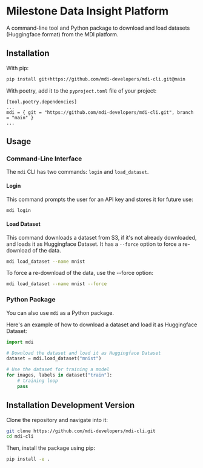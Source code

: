 # Milestone Data Insight Platform

A command-line tool and Python package to download and load datasets (Huggingface format) from the MDI platform.

## Installation

With pip:

```bash
pip install git+https://github.com/mdi-developers/mdi-cli.git@main
```

With poetry, add it to the `pyproject.toml` file of your project:

```
[tool.poetry.dependencies]
...
mdi = { git = "https://github.com/mdi-developers/mdi-cli.git", branch = "main" }
...
```

## Usage
### Command-Line Interface

The `mdi` CLI has two commands: `login` and `load_dataset`.

#### Login

This command prompts the user for an API key and stores it for future use:

```bash
mdi login
```

#### Load Dataset

This command downloads a dataset from S3, if it's not already downloaded, and loads it as Huggingface Dataset. It has a `--force` option to force a re-download of the data.

```bash
mdi load_dataset --name mnist
```

To force a re-download of the data, use the --force option:

```bash
mdi load_dataset --name mnist --force
```

### Python Package

You can also use `mdi` as a Python package.

Here's an example of how to download a dataset and load it as Huggingface Dataset:

```python
import mdi

# Download the dataset and load it as Huggingface Dataset
dataset = mdi.load_dataset("mnist")

# Use the dataset for training a model
for images, labels in dataset["train"]:
    # training loop
    pass
```

## Installation Development Version

Clone the repository and navigate into it:

```bash
git clone https://github.com/mdi-developers/mdi-cli.git
cd mdi-cli
```

Then, install the package using pip:

```bash
pip install -e .
```
